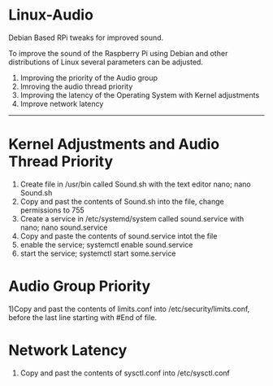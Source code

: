 # Linux-Audio
Debian Based RPi tweaks for improved sound.
 
 To improve the sound of the Raspberry Pi using Debian and other distributions of Linux several parameters can be adjusted.
 1) Improving the priority of the Audio group
 2) Imroving the audio thread priority
 3) Improving the latency of the Operating System with Kernel adjustments
 4) Improve network latency
 ______________________________________________________________________________________________________________________________
 # Kernel Adjustments and Audio Thread Priority
 1) Create file in /usr/bin called Sound.sh with the text editor nano; nano Sound.sh
 2) Copy and past the contents of Sound.sh into the file, change permissions to 755
 3) Create a service in /etc/systemd/system called sound.service with nano; nano sound.service
 4) Copy and paste the contents of sound.service intot the file
 5) enable the service; systemctl enable sound.service
 6) start the service; systemctl start some.service
 
 # Audio Group Priority
 1)Copy and past the contents of limits.conf into /etc/security/limits.conf, before the last line starting with #End of file.
 
 # Network Latency
 1) Copy and past the contents of sysctl.conf into /etc/sysctl.conf

